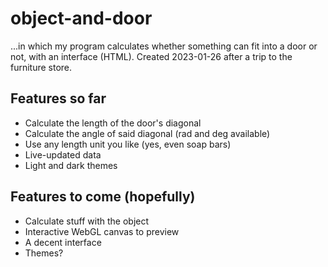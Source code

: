 # object-and-door
...in which my program calculates whether something can fit into a door or not, with an interface (HTML).
Created 2023-01-26 after a trip to the furniture store.

## Features so far
* Calculate the length of the door's diagonal
* Calculate the angle of said diagonal (rad and deg available)
* Use any length unit you like (yes, even soap bars)
* Live-updated data
* Light and dark themes

## Features to come (hopefully)
* Calculate stuff with the object
* Interactive WebGL canvas to preview
* A decent interface
* Themes?
